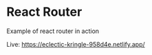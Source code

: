 # React Router 
Example of react router in action

Live: https://eclectic-kringle-958d4e.netlify.app/